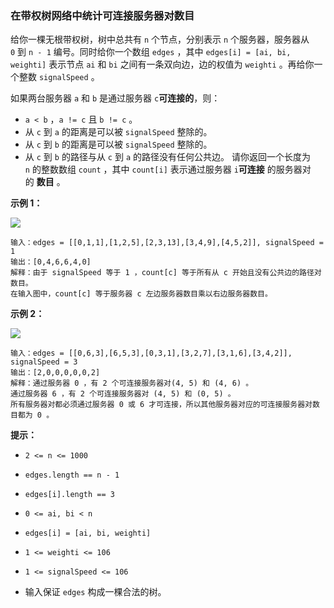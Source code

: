 ### 在带权树网络中统计可连接服务器对数目 ###
给你一棵无根带权树，树中总共有 `n` 个节点，分别表示 `n` 个服务器，服务器从 `0` 到 `n - 1` 编号。同时给你一个数组 `edges` ，其中 `edges[i] = [ai, bi, weighti]` 表示节点 `ai` 和 `bi` 之间有一条双向边，边的权值为 `weighti` 。再给你一个整数 `signalSpeed` 。

如果两台服务器 `a` 和 `b` 是通过服务器 `c`**可连接的**，则：

* `a < b` ，`a != c` 且 `b != c` 。
* 从 `c` 到 `a` 的距离是可以被 `signalSpeed` 整除的。
* 从 `c` 到 `b` 的距离是可以被 `signalSpeed` 整除的。
* 从 `c` 到 `b` 的路径与从 `c` 到 `a` 的路径没有任何公共边。
请你返回一个长度为 `n` 的整数数组 `count` ，其中 `count[i]` 表示通过服务器 `i`**可连接** 的服务器对的 **数目** 。



**示例 1：**

![](https://assets.leetcode.com/uploads/2024/01/21/example22.png)

```
输入：edges = [[0,1,1],[1,2,5],[2,3,13],[3,4,9],[4,5,2]], signalSpeed = 1
输出：[0,4,6,6,4,0]
解释：由于 signalSpeed 等于 1 ，count[c] 等于所有从 c 开始且没有公共边的路径对数目。
在输入图中，count[c] 等于服务器 c 左边服务器数目乘以右边服务器数目。
```

**示例 2：**

![](https://assets.leetcode.com/uploads/2024/01/21/example11.png)

```
输入：edges = [[0,6,3],[6,5,3],[0,3,1],[3,2,7],[3,1,6],[3,4,2]], signalSpeed = 3
输出：[2,0,0,0,0,0,2]
解释：通过服务器 0 ，有 2 个可连接服务器对(4, 5) 和 (4, 6) 。
通过服务器 6 ，有 2 个可连接服务器对 (4, 5) 和 (0, 5) 。
所有服务器对都必须通过服务器 0 或 6 才可连接，所以其他服务器对应的可连接服务器对数目都为 0 。
```



**提示：**

* `2 <= n <= 1000`
* `edges.length == n - 1`
* `edges[i].length == 3`
* `0 <= ai, bi < n`
* `edges[i] = [ai, bi, weighti]`<!-- notionvc: a2623897-1bb1-4c07-84b6-917ffdcd83ec -->

* `1 <= weighti <= 106`
* `1 <= signalSpeed <= 106`
* 输入保证 `edges` 构成一棵合法的树。


